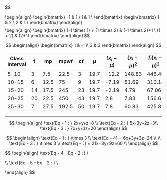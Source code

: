 $$

\begin{align}
\begin{bmatrix}
-1 & 1 \\
1 & 1 \\
\end{bmatrix}
\begin{bmatrix}
1 & 2 \\
2 & 1 \\
\end{bmatrix}
\end{align}
$$
$$
\begin{align}
\begin{bmatrix}
(-1 \times 1) + (1 \times 2) & (-1 \times 2)+1 \\
(1 + 2) & (2+1) 
\end{bmatrix}
\end{align}
$$

$$
\begin{align}
\begin{bmatrix}
1 & -1 \\
3 & 3 
\end{bmatrix}
\end{align}
$$


| Class Interval | f   | mp   | mpwf  | cf  | $\mu$ | ($x_i-\mu$) | $(x_i-\mu)^2$ | $f_{i}(x_i-\mu)^2$ |
| -------------- | --- | ---- | ----- | --- | ----- | ----------- | ------------- | ------------------ |
| 5-10           | 3   | 7.5  | 22.5  | 3   | 19.7  | -12.2       | 148.83        |   446.49                 |
| 10-15          | 6   | 12.5 | 75    | 9   | 19.7  | -7.19       | 51.69         |   310.14                 |
| 15-20          | 14  | 17.5 | 245   | 23  | 19.7  | -2.19       | 4.79          |   67.06                 |
| 20-25          | 20  | 22.5 | 450   | 43  | 19.7  | 2.8         | 7.83          |   156.6                 |
| 25-30          | 7   | 27.5 | 192.5 | 50  | 19.7  | 7.8         | 60.83         |   425.81                 |


---
$$
\begin{align}
\text{Eq - 1 : } 2x+y+z=8 \\
\text{Eq - 2 : } 5x-3y+2z=3\\
\text{Eq - 3 : } 7x+y+3z=20
\end{align}
$$

$$
\begin{align}
\text{Eq - 1 : } \times 3 \\ 
\text{Eq - 4} =  6x+3y+3z=24 \\
\\
\text{Eq - 3 : } \times 3 \\ \text{Eq - 5} = 21x+3y+9z=60 \\
\end{align}
$$


$$
\begin{align}
\text{Eq - 4 - Eq - 2 : } \\ 

\\\\
\text{Eq - 5 - Eq - 2 : } \\ 

\end{align}
$$

